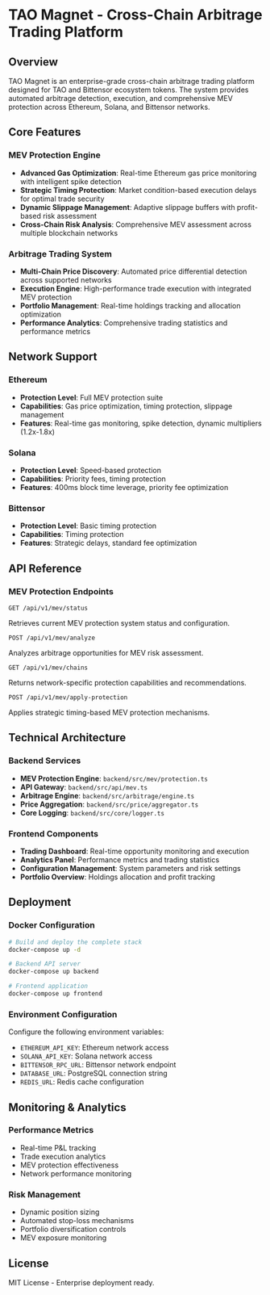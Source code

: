 # TAO Magnet - Cross-Chain Arbitrage Trading Platform

## Overview

TAO Magnet is an enterprise-grade cross-chain arbitrage trading platform designed for TAO and Bittensor ecosystem tokens. The system provides automated arbitrage detection, execution, and comprehensive MEV protection across Ethereum, Solana, and Bittensor networks.

## Core Features

### MEV Protection Engine
- **Advanced Gas Optimization**: Real-time Ethereum gas price monitoring with intelligent spike detection
- **Strategic Timing Protection**: Market condition-based execution delays for optimal trade security  
- **Dynamic Slippage Management**: Adaptive slippage buffers with profit-based risk assessment
- **Cross-Chain Risk Analysis**: Comprehensive MEV assessment across multiple blockchain networks

### Arbitrage Trading System
- **Multi-Chain Price Discovery**: Automated price differential detection across supported networks
- **Execution Engine**: High-performance trade execution with integrated MEV protection
- **Portfolio Management**: Real-time holdings tracking and allocation optimization
- **Performance Analytics**: Comprehensive trading statistics and performance metrics

## Network Support

### Ethereum
- **Protection Level**: Full MEV protection suite
- **Capabilities**: Gas price optimization, timing protection, slippage management
- **Features**: Real-time gas monitoring, spike detection, dynamic multipliers (1.2x-1.8x)

### Solana  
- **Protection Level**: Speed-based protection
- **Capabilities**: Priority fees, timing protection
- **Features**: 400ms block time leverage, priority fee optimization

### Bittensor
- **Protection Level**: Basic timing protection  
- **Capabilities**: Timing protection
- **Features**: Strategic delays, standard fee optimization

## API Reference

### MEV Protection Endpoints

```http
GET /api/v1/mev/status
```
Retrieves current MEV protection system status and configuration.

```http
POST /api/v1/mev/analyze
```
Analyzes arbitrage opportunities for MEV risk assessment.

```http
GET /api/v1/mev/chains
```
Returns network-specific protection capabilities and recommendations.

```http
POST /api/v1/mev/apply-protection
```
Applies strategic timing-based MEV protection mechanisms.

## Technical Architecture

### Backend Services
- **MEV Protection Engine**: `backend/src/mev/protection.ts`
- **API Gateway**: `backend/src/api/mev.ts`
- **Arbitrage Engine**: `backend/src/arbitrage/engine.ts`  
- **Price Aggregation**: `backend/src/price/aggregator.ts`
- **Core Logging**: `backend/src/core/logger.ts`

### Frontend Components
- **Trading Dashboard**: Real-time opportunity monitoring and execution
- **Analytics Panel**: Performance metrics and trading statistics
- **Configuration Management**: System parameters and risk settings
- **Portfolio Overview**: Holdings allocation and profit tracking

## Deployment

### Docker Configuration
```bash
# Build and deploy the complete stack
docker-compose up -d

# Backend API server
docker-compose up backend

# Frontend application  
docker-compose up frontend
```

### Environment Configuration
Configure the following environment variables:
- `ETHEREUM_API_KEY`: Ethereum network access
- `SOLANA_API_KEY`: Solana network access  
- `BITTENSOR_RPC_URL`: Bittensor network endpoint
- `DATABASE_URL`: PostgreSQL connection string
- `REDIS_URL`: Redis cache configuration

## Monitoring & Analytics

### Performance Metrics
- Real-time P&L tracking
- Trade execution analytics
- MEV protection effectiveness
- Network performance monitoring

### Risk Management
- Dynamic position sizing
- Automated stop-loss mechanisms
- Portfolio diversification controls
- MEV exposure monitoring

## License

MIT License - Enterprise deployment ready. 